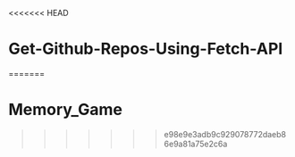 <<<<<<< HEAD
# Get-Github-Repos-Using-Fetch-API
=======
# Memory_Game
>>>>>>> e98e9e3adb9c929078772daeb86e9a81a75e2c6a
